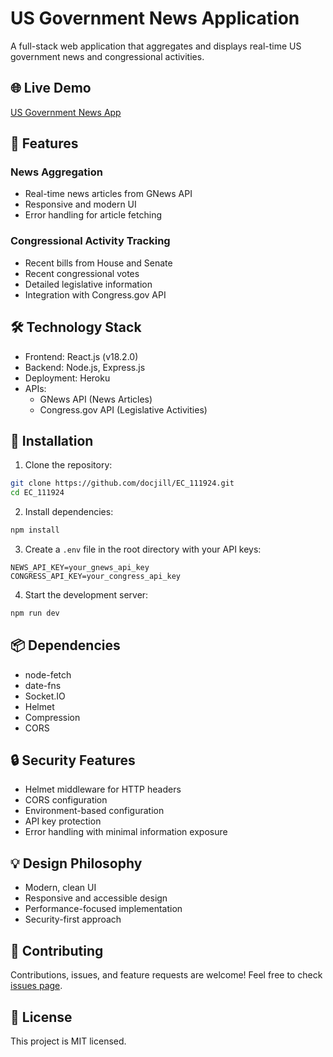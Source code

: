 # US Government News Application

A full-stack web application that aggregates and displays real-time US government news and congressional activities.

## 🌐 Live Demo
[US Government News App](https://us-government-news-2e4863aa1ad0.herokuapp.com/)

## 🚀 Features

### News Aggregation
- Real-time news articles from GNews API
- Responsive and modern UI
- Error handling for article fetching

### Congressional Activity Tracking
- Recent bills from House and Senate
- Recent congressional votes
- Detailed legislative information
- Integration with Congress.gov API

## 🛠 Technology Stack
- Frontend: React.js (v18.2.0)
- Backend: Node.js, Express.js
- Deployment: Heroku
- APIs:
  - GNews API (News Articles)
  - Congress.gov API (Legislative Activities)

## 🔧 Installation

1. Clone the repository:
```bash
git clone https://github.com/docjill/EC_111924.git
cd EC_111924
```

2. Install dependencies:
```bash
npm install
```

3. Create a `.env` file in the root directory with your API keys:
```env
NEWS_API_KEY=your_gnews_api_key
CONGRESS_API_KEY=your_congress_api_key
```

4. Start the development server:
```bash
npm run dev
```

## 📦 Dependencies
- node-fetch
- date-fns
- Socket.IO
- Helmet
- Compression
- CORS

## 🔒 Security Features
- Helmet middleware for HTTP headers
- CORS configuration
- Environment-based configuration
- API key protection
- Error handling with minimal information exposure

## 💡 Design Philosophy
- Modern, clean UI
- Responsive and accessible design
- Performance-focused implementation
- Security-first approach

## 🤝 Contributing
Contributions, issues, and feature requests are welcome! Feel free to check [issues page](https://github.com/docjill/EC_111924/issues).

## 📝 License
This project is MIT licensed.